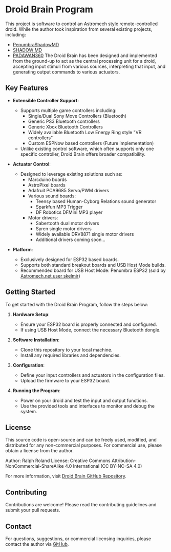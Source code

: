 # Droid Brain Program

This project is software to control an Astromech style remote-controlled droid.
While the author took inspiration from several existing projects, including:
- [PenumbraShadowMD](https://github.com/reeltwo/PenumbraShadowMD)
- [SHADOW MD](https://astromech.net/droidwiki/SHADOW_MD)
- [PADAWAN360](https://astromech.net/droidwiki/PADAWAN360)
The Droid Brain has been designed and implemented from the ground-up to act as the central processing unit for a droid, accepting input stimuli from various sources, interpreting that input, and generating output commands to various actuators.

## Key Features

- **Extensible Controller Support**:
  - Supports multiple game controllers including:
    - Single/Dual Sony Move Controllers (Bluetooth)
    - Generic PS3 Bluetooth controllers
    - Generic Xbox Bluetooth Controllers
    - Widely available Bluetooth Low Energy Ring style "VR controllers"
    - Custom ESPNow based controllers (Future implementation)
  - Unlike existing control software, which often supports only one specific controller, Droid Brain offers broader compatibility.

- **Actuator Control**:
  - Designed to leverage existing solutions such as:
    - Marcduino boards
    - AstroPixel boards
    - Adafruit PCA9685 Servo/PWM drivers
    - Various sound boards:
      - Teensy based Human-Cyborg Relations sound generator
      - Sparkfun MP3 Trigger
      - DF Robotics DFMini MP3 player
    - Motor drivers:
      - Sabertooth dual motor drivers
      - Syren single motor drivers
      - Widely available DRV8871 single motor drivers
      - Additional drivers coming soon...

- **Platform**:
  - Exclusively designed for ESP32 based boards.
  - Supports both standard breakout boards and USB Host Mode builds.
  - Recommended board for USB Host Mode: Penumbra ESP32 (sold by [Astromech.net user skelmir](https://astromech.net/forums/showthread.php?43249-Penumbra-ESP32-with-integrated-USB-host-shield))

## Getting Started

To get started with the Droid Brain Program, follow the steps below:

1. **Hardware Setup**:
   - Ensure your ESP32 board is properly connected and configured.
   - If using USB Host Mode, connect the necessary Bluetooth dongle.

2. **Software Installation**:
   - Clone this repository to your local machine.
   - Install any required libraries and dependencies.

3. **Configuration**:
   - Define your input controllers and actuators in the configuration files.
   - Upload the firmware to your ESP32 board.

4. **Running the Program**:
   - Power on your droid and test the input and output functions.
   - Use the provided tools and interfaces to monitor and debug the system.

## License

This source code is open-source and can be freely used, modified, and distributed for any non-commercial purposes. For commercial use, please obtain a license from the author.

Author: Ralph Roland
License: Creative Commons Attribution-NonCommercial-ShareAlike 4.0 International (CC BY-NC-SA 4.0)

For more information, visit [Droid Brain GitHub Repository](https://github.com/kizmit99/DroidBrain).

## Contributing

Contributions are welcome! Please read the contributing guidelines and submit your pull requests.

## Contact

For questions, suggestions, or commercial licensing inquiries, please contact the author via [GitHub](https://github.com/kizmit99).

